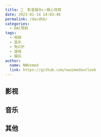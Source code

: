```yaml
---
title: 🎦  影音娱乐👉娱心悦耳
date: 2023-01-14 14:03:46
permalink: /dacdh6/
categories: 
  - DAC导航
tags: 
  - 视频
  - 音乐
  - 免VIP
  - 游戏
  - 娱乐
author: 
  name: NWUzmed
  link: https://github.com/nwuzmedoutlook
---
```


## 影视

<ClientOnly>
  <Card :cardData="cardData0" :cardListSize=4 carTitlColor="#000" carHoverColor="#000" />
</ClientOnly>

## 音乐

<ClientOnly>
  <Card :cardData="cardData1" :cardListSize=4 carTitlColor="#000" carHoverColor="#000" />
</ClientOnly>

## 其他

<ClientOnly>
  <Card :cardData="cardData2" :cardListSize=4 carTitlColor="#000" carHoverColor="#000" />
</ClientOnly>

<script>
export default {
  data() {
    return {
      cardData0: [
{id: "0", cardSrc: "https://wandou.pro/", cardImgSrc: "https://api.xinac.net/icon/?url=https://wandou.pro/", cardName: "豌豆免费影视", cardContent: "全网最全资源搜索引擎，每天实时更新，超清正版1080p免费在线播放，最全面的影视导航网站。",},
{cardSrc: "https://dmxq6.com/", cardImgSrc: "https://api.xinac.net/icon/?url=https://dmxq6.com/", cardName: "大米星球", cardContent: "最新Netflix新剧_韩国电影免费在线观看",},
{cardSrc: "https://anee.cc/", cardImgSrc: "https://api.xinac.net/icon/?url=https://anee.cc/", cardName: "安逸影视导航", cardContent: "做全网最全电影剧集综艺动漫视频导航",},
{cardSrc: "https://www.tqak.com/", cardImgSrc: "https://api.xinac.net/icon/?url=https://www.tqak.com/", cardName: "阿卡影视网", cardContent: "专业的电影网站导航",},
{cardSrc: "https://www.518dir.com/", cardImgSrc: "https://api.xinac.net/icon/?url=https://www.518dir.com/", cardName: "518影视导航网", cardContent: "全网影视电影导航网站",},
{cardSrc: "http://www.549.tv/", cardImgSrc: "https://api.xinac.net/icon/?url=http://www.549.tv/", cardName: "影视森林", cardContent: "观影第一站",},
{cardSrc: "https://mfkys.com/", cardImgSrc: "https://api.xinac.net/icon/?url=https://mfkys.com/", cardName: "免费看影视 ", cardContent: "海量高清视频免费在线观看",},
{cardSrc: "https://www.ysgc.cc/", cardImgSrc: "https://api.xinac.net/icon/?url=https://www.ysgc.cc/", cardName: "影视工场", cardContent: "免费在线观看电影电视剧「极速蓝光」",},
{cardSrc: "https://www.dianyinggou.com/", cardImgSrc: "https://api.xinac.net/icon/?url=https://www.dianyinggou.com/", cardName: "电影狗", cardContent: "专业电影搜索引擎",},
{cardSrc: "https://xsear.ch/", cardImgSrc: "https://api.xinac.net/icon/?url=https://xsear.ch/", cardName: "未知搜索", cardContent: "XSearch - 搜索全网影视、动漫资源",},
{cardSrc: "https://www.mozhatu.com/", cardImgSrc: "https://api.xinac.net/icon/?url=https://www.mozhatu.com/", cardName: "莫扎兔", cardContent: "蓝光影视各种剧",},
{cardSrc: "http://dianying.im/", cardImgSrc: "https://api.xinac.net/icon/?url=http://dianying.im/", cardName: "电影先生", cardContent: "聚合全网高清影视在线观看、下载",},
{cardSrc: "http://gaze.run/", cardImgSrc: "https://api.xinac.net/icon/?url=http://gaze.run/", cardName: "注视", cardContent: "简洁无广告免费会员影视",},
{cardSrc: "https://www.newfii.com/", cardImgSrc: "https://api.xinac.net/icon/?url=https://www.newfii.com/", cardName: "奈落影院", cardContent: "奈落视频提供全网最新最快的影视在线播放",},
{cardSrc: "https://www.mhz8.com/", cardImgSrc: "https://api.xinac.net/icon/?url=https://www.mhz8.com/", cardName: "视中心影院", cardContent: "最新电影-热播电视剧免费在线观看",},
{cardSrc: "https://www.cjt521.com/", cardImgSrc: "https://api.xinac.net/icon/?url=https://www.cjt521.com/", cardName: "CJT影视", cardContent: "超多免费电影、连续剧、综艺、动漫",},
{cardSrc: "https://www.555dianying.cc/", cardImgSrc: "https://api.xinac.net/icon/?url=https://www.555dianying.cc/", cardName: "555电影", cardContent: "韩国电影免费在线看-奈飞Netflix免费看-在线电影网-最新欧美剧",},
{cardSrc: "https://www.bpzhe.com/", cardImgSrc: "https://api.xinac.net/icon/?url=https://www.bpzhe.com/", cardName: "白嫖者联盟", cardContent: "最专业的的电影搜索引擎",},
{cardSrc: "https://blackarea.top/", cardImgSrc: "https://api.xinac.net/icon/?url=https://blackarea.top/", cardName: "小虾壳免费在线视频", cardContent: "高清无广告视频免费观看",},
{cardSrc: "https://www.novipnoad.com/", cardImgSrc: "https://api.xinac.net/icon/?url=https://www.novipnoad.com/", cardName: "NO视频", cardContent: "不负追剧好时光",},
{cardSrc: "https://bukaivip.com/", cardImgSrc: "https://api.xinac.net/icon/?url=https://bukaivip.com/", cardName: "不开VIP", cardContent: "全网VIP电影免费看！",},
{cardSrc: "http://www.caomin5.net/", cardImgSrc: "https://api.xinac.net/icon/?url=http://www.caomin5.net/", cardName: "草民电影网", cardContent: "最新电影_手机电影电视剧在线观看",},
{cardSrc: "http://tv.wandhi.com/go.html", cardImgSrc: "https://api.xinac.net/icon/?url=http://tv.wandhi.com/go.html", cardName: "玩的嗨TV", cardContent: "vip视频在线解析",},
{cardSrc: "https://www.mvcat.com/", cardImgSrc: "https://api.xinac.net/icon/?url=https://www.mvcat.com/", cardName: "MVCAT", cardContent: "电影推荐",},
{cardSrc: "https://www.pianku.li/", cardImgSrc: "https://api.xinac.net/icon/?url=https://www.pianku.li/", cardName: "片库", cardContent: "全网高清影视聚合下载",},
{cardSrc: "http://www.ckmovies.cn/", cardImgSrc: "https://api.xinac.net/icon/?url=http://www.ckmovies.cn/", cardName: "ck电影网", cardContent: "ck电影在线观看免费网2021",},
{cardSrc: "http://www.xigua90.com/", cardImgSrc: "https://api.xinac.net/icon/?url=http://www.xigua90.com/", cardName: "西瓜影音", cardContent: "西瓜影院-最新电视剧-免费在线",},
{cardSrc: "https://www.12kk.net/", cardImgSrc: "https://api.xinac.net/icon/?url=https://www.12kk.net/", cardName: "12看看电影网", cardContent: "免费看VIP电影",},
{cardSrc: "http://www.yslang.cc/", cardImgSrc: "https://api.xinac.net/icon/?url=http://www.yslang.cc/", cardName: "影视狼", cardContent: "最新电影-高清电影-手机看片-热播电视剧",},
{cardSrc: "http://qhyy.site/", cardImgSrc: "https://api.xinac.net/icon/?url=http://qhyy.site/", cardName: "千禾影院", cardContent: "免费电影",},
{cardSrc: "https://www.cupfox.com/", cardImgSrc: "https://api.xinac.net/icon/?url=https://www.cupfox.com/", cardName: "茶杯狐Cupfox", cardContent: "努力让找电影变得简单",},
{cardSrc: "https://www.aisobb.com", cardImgSrc: "https://api.xinac.net/icon/?url=https://www.aisobb.com", cardName: "茶杯虎", cardContent: "第二代影视综合搜索引擎",},
{cardSrc: "https://www.mhyyy.com/", cardImgSrc: "https://api.xinac.net/icon/?url=https://www.mhyyy.com/", cardName: "麻花视频", cardContent: "全网免费热门电影大全高分电视剧全集在线观看",},
{cardSrc: "https://www.xiangkanju.cc/", cardImgSrc: "https://api.xinac.net/icon/?url=https://www.xiangkanju.cc/", cardName: "想看剧", cardContent: "原左手吃斋影视想看剧",},
{cardSrc: "https://www.yinfans.me/", cardImgSrc: "https://api.xinac.net/icon/?url=https://www.yinfans.me/", cardName: "音范丝", cardContent: "影音集|精选4K蓝光原盘下载，顶级收藏",},
{cardSrc: "https://www.maimiaoyy.com/", cardImgSrc: "https://api.xinac.net/icon/?url=https://www.maimiaoyy.com/", cardName: "麦苗影院", cardContent: "手机电影电视剧免费在线观看",},
{cardSrc: "https://www.subaibai.com/", cardImgSrc: "https://api.xinac.net/icon/?url=https://www.subaibai.com/", cardName: "素白白影视", cardContent: "最新电影,高清电影,免费电影,在线电影,最新电视剧,电影下载,免费下载",},
{cardSrc: "https://www.ak1080.com/", cardImgSrc: "https://api.xinac.net/icon/?url=https://www.ak1080.com/", cardName: "闪电影视", cardContent: "闪电影院-电影电视剧免费看",},
{cardSrc: "http://www.dyqq88.com/", cardImgSrc: "https://api.xinac.net/icon/?url=http://www.dyqq88.com/", cardName: "电影全览网", cardContent: "手机在线电影电视剧免费观看，全视频全集网",},
{cardSrc: "https://www.jk607.com/", cardImgSrc: "https://api.xinac.net/icon/?url=https://www.jk607.com/", cardName: "杰克影院", cardContent: "免费追剧大全在线观看-极速版-606电影网",},
{cardSrc: "https://www.dd520.cc/", cardImgSrc: "https://api.xinac.net/icon/?url=https://www.dd520.cc/", cardName: "多多电影网", cardContent: "多多电影",},
{cardSrc: "https://lvnvl.cn/", cardImgSrc: "https://api.xinac.net/icon/?url=https://lvnvl.cn/", cardName: "美剧家园官网", cardContent: "天天看美剧，美剧下载，美剧家园，精品美剧，美剧排行榜",},
{cardSrc: "https://www.meijuniao.com/", cardImgSrc: "https://api.xinac.net/icon/?url=https://www.meijuniao.com/", cardName: "美剧鸟", cardContent: "天天美剧天堂",},
{cardSrc: "http://www.51ape.com/", cardImgSrc: "https://api.xinac.net/icon/?url=http://www.51ape.com/", cardName: "51Ape", cardContent: "无损音乐免费下载",},
{cardSrc: "https://danboxingqiu.gitee.io/", cardImgSrc: "https://api.xinac.net/icon/?url=https://danboxingqiu.gitee.io/", cardName: "蛋播星球", cardContent: "我只想安静的看个剧",},
{cardSrc: "http://www.nieta.co/", cardImgSrc: "https://api.xinac.net/icon/?url=http://www.nieta.co/", cardName: "捏它追剧", cardContent: "nieta_一个神奇的追剧小站",},
{cardSrc: "https://www.acfun.cn/", cardImgSrc: "https://api.xinac.net/icon/?url=https://www.acfun.cn/", cardName: "AcFun弹幕视频", cardContent: "A站",},
{cardSrc: "https://www.bilibili.com/", cardImgSrc: "https://api.xinac.net/icon/?url=https://www.bilibili.com/", cardName: "哔哩哔哩bilibili", cardContent: "B站",},
{cardSrc: "https://cilicili.cn/", cardImgSrc: "https://api.xinac.net/icon/?url=https://cilicili.cn/", cardName: "Cilicili", cardContent: "C站",},
{cardSrc: "https://www.tucao.one/", cardImgSrc: "https://api.xinac.net/icon/?url=https://www.tucao.one/", cardName: "吐槽弹幕网", cardContent: "C站",},
{cardSrc: "http://www.dilidili8.com/", cardImgSrc: "https://api.xinac.net/icon/?url=http://www.dilidili8.com/", cardName: "嘀哩嘀哩dilidili", cardContent: "D站",},
{cardSrc: "https://eilieili.cc/", cardImgSrc: "https://api.xinac.net/icon/?url=https://eilieili.cc/", cardName: "吚哩吚哩eilieili", cardContent: "E站",},
{cardSrc: "http://halihali2.com/", cardImgSrc: "https://api.xinac.net/icon/?url=http://halihali2.com/", cardName: "哈哩哈哩halihali", cardContent: "H站",},
{cardSrc: "https://idanmu.im/", cardImgSrc: "https://api.xinac.net/icon/?url=https://idanmu.im/", cardName: "爱弹幕", cardContent: "I站",},
{cardSrc: "https://www.jiligame.com/", cardImgSrc: "https://api.xinac.net/icon/?url=https://www.jiligame.com/", cardName: "叽哩叽哩游戏网", cardContent: "J站",},
{cardSrc: "https://www.klkl.tv/", cardImgSrc: "https://api.xinac.net/icon/?url=https://www.klkl.tv/", cardName: "K哩K哩", cardContent: "K站",},
{cardSrc: "https://konachan.net/", cardImgSrc: "https://api.xinac.net/icon/?url=https://konachan.net/", cardName: "Konachan", cardContent: "K站",},
{cardSrc: "http://www.bimiacg.com/", cardImgSrc: "https://api.xinac.net/icon/?url=http://www.bimiacg.com/", cardName: "哔咪动漫", cardContent: "M站",},
{cardSrc: "https://www.missevan.com/", cardImgSrc: "https://api.xinac.net/icon/?url=https://www.missevan.com/", cardName: "猫耳FM", cardContent: "M站",},
{cardSrc: "https://www.nilinili.cn/", cardImgSrc: "https://api.xinac.net/icon/?url=https://www.nilinili.cn/", cardName: "呢哩呢哩动漫nilinili", cardContent: "N站",},
{cardSrc: "http://pilipili.cm/", cardImgSrc: "https://api.xinac.net/icon/?url=http://pilipili.cm/", cardName: "噼哩噼哩PiliPili", cardContent: "P站1",},
{cardSrc: "https://pixivic.com/", cardImgSrc: "https://api.xinac.net/icon/?url=https://pixivic.com/", cardName: "Pixiv", cardContent: "P站2",},
{cardSrc: "https://pixiv.moe/", cardImgSrc: "https://api.xinac.net/icon/?url=https://pixiv.moe/", cardName: "pixivギャラリー", cardContent: "P站3",},
{cardSrc: "https://pixivel.moe/", cardImgSrc: "https://api.xinac.net/icon/?url=https://pixivel.moe/", cardName: "Pixivel", cardContent: "P站4",},
{cardSrc: "https://www.huashi6.com/", cardImgSrc: "https://api.xinac.net/icon/?url=https://www.huashi6.com/", cardName: "画师通", cardContent: "P站5",},
{cardSrc: "https://www.vilipix.com/", cardImgSrc: "https://api.xinac.net/icon/?url=https://www.vilipix.com/", cardName: "插画世界", cardContent: "P站6",},
{cardSrc: "http://www.silisili.in/", cardImgSrc: "https://api.xinac.net/icon/?url=http://www.silisili.in/", cardName: "嘶哩嘶哩silisili", cardContent: "S站",},
{cardSrc: "https://www.moeblock.com/", cardImgSrc: "https://api.xinac.net/icon/?url=https://www.moeblock.com/", cardName: "萌块", cardContent: "一个神秘的社区",},
{cardSrc: "http://www.rebowang.net/", cardImgSrc: "https://api.xinac.net/icon/?url=http://www.rebowang.net/", cardName: "热播网", cardContent: "热播电视剧,热播电影,热播韩剧",},
{cardSrc: "https://www.ixigua.com/", cardImgSrc: "https://api.xinac.net/icon/?url=https://www.ixigua.com/", cardName: "西瓜视频", cardContent: "高清免费在线视频 - 点亮对生活的好奇心",},
{cardSrc: "https://www.dydh.org/", cardImgSrc: "https://api.xinac.net/icon/?url=https://www.dydh.org/", cardName: "电影导航网", cardContent: "电影网站大全_电影网站排行榜_电影网址导航",},
{cardSrc: "http://www.gequdaquan.net/gqss/", cardImgSrc: "https://api.xinac.net/icon/?url=http://www.gequdaquan.net/gqss/", cardName: "音乐聚合搜索引擎", cardContent: "音乐免费下载mp3-音乐免费下载",},
{cardSrc: "http://tool.liumingye.cn/music/?page=searchPage", cardImgSrc: "https://api.xinac.net/icon/?url=http://tool.liumingye.cn/music/?page=searchPage", cardName: "MYFREEMP3", cardContent: "Free Mp3 Download 無料音楽ダウンロード - 무료 음악 다운로드",},
{cardSrc: "https://music.liuzhijin.cn/", cardImgSrc: "https://api.xinac.net/icon/?url=https://music.liuzhijin.cn/", cardName: "刘志进实验室", cardContent: "音乐直链搜索|音乐在线试听",},
{cardSrc: "https://music.qier222.com/#/", cardImgSrc: "https://api.xinac.net/icon/?url=https://music.qier222.com/#/", cardName: "YesPlayMusic", cardContent: "免费音乐库",},
{cardSrc: "https://www.feiyuka.com/", cardImgSrc: "https://api.xinac.net/icon/?url=https://www.feiyuka.com/", cardName: "肥鱼网", cardContent: "免费分享肥鱼视频会员账号、肥鱼视频vip账号共享",},
{cardSrc: "https://www.vipdage.com/", cardImgSrc: "https://api.xinac.net/icon/?url=https://www.vipdage.com/", cardName: "VIP大哥网", cardContent: "腾讯等视频vip账号共享",},
{cardSrc: "http://www.btbuluo.com/", cardImgSrc: "https://api.xinac.net/icon/?url=http://www.btbuluo.com/", cardName: "BT部落天堂", cardContent: "注重体验与质量的影视资源下载网站",},
{cardSrc: "https://www.ck180.net/", cardImgSrc: "https://api.xinac.net/icon/?url=https://www.ck180.net/", cardName: "CK电影部落", cardContent: "BT天堂_BT种子下载_1080P高清电影分享",},
{cardSrc: "https://www.kejixiaoc.com/", cardImgSrc: "https://api.xinac.net/icon/?url=https://www.kejixiaoc.com/", cardName: "小C网", cardContent: "输入视频链接和名称开始解析",},
{cardSrc: "https://store.steampowered.com/", cardImgSrc: "https://api.xinac.net/icon/?url=https://store.steampowered.com/", cardName: "Steam", cardContent: "畅玩游戏、讨论游戏、创造游戏的终极目的地。",},
{cardSrc: "https://ggfans.net/", cardImgSrc: "https://api.xinac.net/icon/?url=https://ggfans.net/", cardName: "GG游戏网", cardContent: "GGfans.Net-精品游戏仓储站，精致，完整，极致",},
{cardSrc: "https://www.dongmanxingkong.com/", cardImgSrc: "https://api.xinac.net/icon/?url=https://www.dongmanxingkong.com/", cardName: "动漫星空", cardContent: "欢迎来到动漫星空_最美不过二次元!",},
{cardSrc: "http://www.huanghunxiao.com/", cardImgSrc: "https://api.xinac.net/icon/?url=http://www.huanghunxiao.com/", cardName: "黄昏晓", cardContent: "简洁的音乐和视频播放器",},
{cardSrc: "https://bilibili.iiilab.com/", cardImgSrc: "https://api.xinac.net/icon/?url=https://bilibili.iiilab.com/", cardName: "哔哩哔哩(bilibili)视频解析下载", cardContent: "保存B站视频到手机、电脑",},
{cardSrc: "http://www.ikuwoo.cn/", cardImgSrc: "https://api.xinac.net/icon/?url=http://www.ikuwoo.cn/", cardName: "奇粹影视", cardContent: "各平台视频分享站",},
{cardSrc: "http://www.iewoai.com/", cardImgSrc: "https://api.xinac.net/icon/?url=http://www.iewoai.com/", cardName: "vomic漫画", cardContent: "全网资源最全的在线漫画、日本漫画、国产漫画、韩漫阅读平台。",},
{cardSrc: "https://www.huanghelou.cc/", cardImgSrc: "https://api.xinac.net/icon/?url=https://www.huanghelou.cc/", cardName: "黄鹤楼动漫", cardContent: "MG动画制作_三维3d动画制作_flash二维动画制作_动漫广告宣传片制作",},
{cardSrc: "https://www.dhtt.com/", cardImgSrc: "https://api.xinac.net/icon/?url=https://www.dhtt.com/", cardName: "导航天堂", cardContent: "优秀影音娱乐网址导航",},
{cardSrc: "https://bienao.com/", cardImgSrc: "https://api.xinac.net/icon/?url=https://bienao.com/", cardName: "别闹导航", cardContent: "电影视频直播小说阅读动漫音乐休闲生活软件APP网络",},
      ],
      
      cardData1: [
        {
          id: "1",
          cardSrc: "https://cn.vuejs.org/",
          cardImgSrc:
            "https://cdn.staticaly.com/gh/Kele-Bingtang/static@master/img/tools/20220105001047.png",
          cardName: "Vue",
          cardContent: "渐进式 JavaScript 框架",
        },
      ],
        cardData2: [
        {
          id: "2",
          cardSrc: "https://cn.vuejs.org/",
          cardImgSrc:
            "https://cdn.staticaly.com/gh/Kele-Bingtang/static@master/img/tools/20220105001047.png",
          cardName: "Vue",
          cardContent: "渐进式 JavaScript 框架",
        },
      ],
    };
  },
};
</script>
